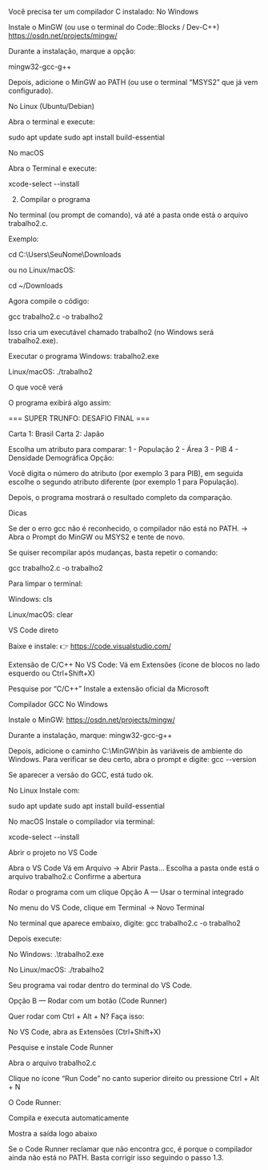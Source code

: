 Você precisa ter um compilador C instalado:
 No Windows

Instale o MinGW (ou use o terminal do Code::Blocks / Dev-C++)
https://osdn.net/projects/mingw/

Durante a instalação, marque a opção:

mingw32-gcc-g++


Depois, adicione o MinGW ao PATH (ou use o terminal “MSYS2” que já vem configurado).

No Linux (Ubuntu/Debian)

Abra o terminal e execute:

sudo apt update
sudo apt install build-essential

No macOS

Abra o Terminal e execute:

xcode-select --install

2. Compilar o programa

No terminal (ou prompt de comando), vá até a pasta onde está o arquivo trabalho2.c.

Exemplo:

cd C:\Users\SeuNome\Downloads


ou no Linux/macOS:

cd ~/Downloads


Agora compile o código:

gcc trabalho2.c -o trabalho2


Isso cria um executável chamado trabalho2 (no Windows será trabalho2.exe).

Executar o programa
Windows:
trabalho2.exe

Linux/macOS:
./trabalho2

O que você verá

O programa exibirá algo assim:

=== SUPER TRUNFO: DESAFIO FINAL ===

Carta 1: Brasil
Carta 2: Japão

Escolha um atributo para comparar:
1 - População
2 - Área
3 - PIB
4 - Densidade Demográfica
Opção:


Você digita o número do atributo (por exemplo 3 para PIB),
em seguida escolhe o segundo atributo diferente (por exemplo 1 para População).

Depois, o programa mostrará o resultado completo da comparação.

Dicas

Se der o erro gcc não é reconhecido, o compilador não está no PATH.
→ Abra o Prompt do MinGW ou MSYS2 e tente de novo.

Se quiser recompilar após mudanças, basta repetir o comando:

gcc trabalho2.c -o trabalho2


Para limpar o terminal:

Windows: cls

Linux/macOS: clear


VS Code direto

Baixe e instale:
👉 https://code.visualstudio.com/

Extensão de C/C++
No VS Code:
Vá em Extensões (ícone de blocos no lado esquerdo ou Ctrl+Shift+X)

Pesquise por “C/C++”
Instale a extensão oficial da Microsoft

Compilador GCC
No Windows

Instale o MinGW:
https://osdn.net/projects/mingw/

Durante a instalação, marque:
mingw32-gcc-g++


Depois, adicione o caminho C:\MinGW\bin às variáveis de ambiente do Windows.
Para verificar se deu certo, abra o prompt e digite:
gcc --version


Se aparecer a versão do GCC, está tudo ok.

No Linux
Instale com:

sudo apt update
sudo apt install build-essential

No macOS
Instale o compilador via terminal:

xcode-select --install

Abrir o projeto no VS Code

Abra o VS Code
Vá em Arquivo → Abrir Pasta...
Escolha a pasta onde está o arquivo trabalho2.c
Confirme a abertura

Rodar o programa com um clique
Opção A — Usar o terminal integrado

No menu do VS Code, clique em Terminal → Novo Terminal

No terminal que aparece embaixo, digite:
gcc trabalho2.c -o trabalho2


Depois execute:

No Windows:
.\trabalho2.exe


No Linux/macOS:
./trabalho2

Seu programa vai rodar dentro do terminal do VS Code.

 Opção B — Rodar com um botão (Code Runner)

Quer rodar com Ctrl + Alt + N? Faça isso:

No VS Code, abra as Extensões (Ctrl+Shift+X)

Pesquise e instale Code Runner

Abra o arquivo trabalho2.c

Clique no ícone “Run Code” no canto superior direito
ou pressione Ctrl + Alt + N

O Code Runner:

Compila e executa automaticamente

Mostra a saída logo abaixo

Se o Code Runner reclamar que não encontra gcc, é porque o compilador ainda não está no PATH.
Basta corrigir isso seguindo o passo 1.3.

